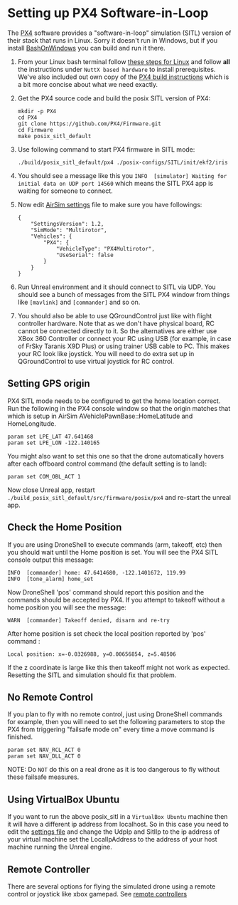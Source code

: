# Setting up PX4 Software-in-Loop

The [PX4](http://dev.px4.io) software provides a "software-in-loop" simulation (SITL) version of their stack that runs in Linux. Sorry it doesn't run in Windows, but if you install [BashOnWindows](https://msdn.microsoft.com/en-us/commandline/wsl/install_guide)
you can build and run it there.

1. From your Linux bash terminal follow [these steps for Linux](http://dev.px4.io/starting-installing-linux.html) and follow **all** the instructions under `NuttX based hardware` to install prerequisites. We've also included out own copy of the [PX4 build instructions](px4_build.md) which is a bit more concise about what we need exactly.

2. Get the PX4 source code and build the posix SITL version of PX4:
    ```
    mkdir -p PX4
    cd PX4
    git clone https://github.com/PX4/Firmware.git
    cd Firmware
    make posix_sitl_default
    ```
3. Use following command to start PX4 firmware in SITL mode:
    ```
    ./build/posix_sitl_default/px4 ./posix-configs/SITL/init/ekf2/iris
    ```
4. You should see a message like this you `INFO  [simulator] Waiting for initial data on UDP port 14560` which means the SITL PX4 app is waiting for someone to connect.
5. Now edit [AirSim settings](settings.md) file to make sure you have followings:
    ```
    {
        "SettingsVersion": 1.2,
        "SimMode": "Multirotor",
        "Vehicles": {
            "PX4": {
                "VehicleType": "PX4Multirotor",
                "UseSerial": false
            }
        }
    }
    ```
6. Run Unreal environment and it should connect to SITL via UDP.  You should see a bunch of messages from the SITL PX4 window from things like `[mavlink]` and `[commander]` and so on.
7. You should also be able to use QGroundControl just like with flight controller hardware. Note that as we don't have physical board, RC cannot be connected directly to it. So the alternatives are either use XBox 360 Controller or connect your RC using USB (for example, in case of FrSky Taranis X9D Plus) or using trainer USB cable to PC. This makes your RC look like joystick. You will need to do extra set up in QGroundControl to use virtual joystick for RC control.

## Setting GPS origin

PX4 SITL mode needs to be configured to get the home location correct.  Run the following in the PX4 console window so that the origin matches that which is setup in AirSim AVehiclePawnBase::HomeLatitude and HomeLongitude.

````
param set LPE_LAT 47.641468
param set LPE_LON -122.140165
````

You might also want to set this one so that the drone automatically hovers after each offboard control command (the default setting is to land):

````
param set COM_OBL_ACT 1
````

Now close Unreal app, restart `./build_posix_sitl_default/src/firmware/posix/px4` and re-start the unreal app.  

## Check the Home Position

If you are using DroneShell to execute commands (arm, takeoff, etc) then you should wait until the Home position is set. You will see the PX4 SITL console output this message:

````
INFO  [commander] home: 47.6414680, -122.1401672, 119.99
INFO  [tone_alarm] home_set
````

Now DroneShell 'pos' command should report this position and the commands should be accepted by PX4.  If you attempt to takeoff without a home position you will see the message:

````
WARN  [commander] Takeoff denied, disarm and re-try
````

After home position is set check the local position reported by 'pos' command :

````
Local position: x=-0.0326988, y=0.00656854, z=5.48506
````

If the z coordinate is large like this then takeoff might not work as expected.  Resetting the SITL and simulation should fix that problem.

## No Remote Control

If you plan to fly with no remote control, just using DroneShell commands for example, then you will need to set the following parameters to stop the PX4 from triggering "failsafe mode on" every time a move command is finished.

````
param set NAV_RCL_ACT 0
param set NAV_DLL_ACT 0
````

NOTE: Do `NOT` do this on a real drone as it is too dangerous to fly without these failsafe measures.

## Using VirtualBox Ubuntu

If you want to run the above posix_sitl in a `VirtualBox Ubuntu` machine then it will have a different ip address from localhost. So in this case you need to edit the [settings file](settings.md) and change the UdpIp and SitlIp to the ip address of your virtual machine
set the  LocalIpAddress to the address of your host machine running the Unreal engine. 

## Remote Controller

There are several options for flying the simulated drone using a remote control or joystick like xbox gamepad. See [remote controllers](remote_control.md#RC_Setup_for_PX4)

